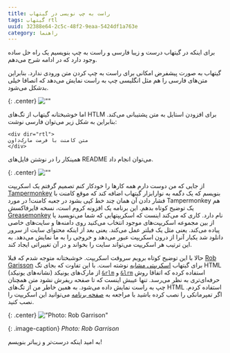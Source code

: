 ```yaml
---
title: راست به چپ نویسی در گیتهاب
tags: گیتهاب rtl
uuid: 32388e64-2c5c-48f2-9eaa-5424df1a763e
category: راهنما
---
```

برای اینکه در گیتهاب درست و زیبا فارسی و راست به چپ بنویسیم یک راه حل ساده وجود دارد که در ادامه شرح می‌دهم.

گیتهاب به صورت پیشفرض امکانی برای راست به چپ کردن متن ورودی ندارد. بنابراین متن‌های فارسی را هم مثل انگلیسی چپ به راست نمایش می‌دهد که انصافا خیلی بدشکل می‌شود.

{: .center}
![""](assets/pimg/github-ltr.jpg "یک کامنت گیتهاب در حالت عادی")

اما خوشبختانه گیتهاب از تگ‌های HTLM برای افزودن استایل به متن پشتیبانی می‌کند. بنابراین به شکل زیر می‌توان فارسی نوشت:

```
<div dir="rtl">
متن کامنت با فرمت مارک‌داون
</div>
```
همینکار را در نوشتن فایل‌های README می‌توان انجام داد.


{: .center}
![""](assets/pimg/github-rtl.jpg "همان کامنت گیتهاب با تکنیک بالا")


از جایی که من دوست دارم همه کارها را خودکار کنم تصمیم گرفتم یک اسکریپت [Tampermonkey](https://chrome.google.com/webstore/detail/tampermonkey/dhdgffkkebhmkfjojejmpbldmpobfkfo) بنویسم که یک دگمه به نوارابزار گیتهاب اضافه کند که موقع کامنت با فشار دادن آن همان چند خط کپی بشود در جعبه کامنت! در مورد Tampermonkey هم یک توضیح کوتاه بدهم. این برنامه یک افزونه کروم است، نسخه فایرفاکسش [Greasemonkey](https://addons.mozilla.org/en-US/firefox/addon/greasemonkey/) نام دارد. کاری که می‌کند اینست که اسکریپتهایی که شما می‌نویسید یا از بین مجموعه اسکریپت‌های موجود انتخاب می‌کنید روی دامنه‌ها و سایت‌های خاصی پیاده می‌کند. یعنی مثل یک فیلتر عمل می‌کند. یعنی بعد از اینکه محتوای سایت از سرور دانلود شد یکبار آنرا از درون اسکریپت عبور می‌دهد و خروجی را به ما نمایش می‌دهد. به این ترتیب هر اسکریپت می‌تواند سایت را بخواند و در آن تغییراتی ایجاد کند. 

حالا با این توضیح کوتاه برویم سروقت اسکریپت. خوشبختانه متوجه شدم که قبلا [Rob Garisson](https://github.com/Mottie/GitHub-userscripts) برای گیتهاب [اسکریپتی مشابه](https://greasyfork.org/en/scripts/20542-github-rtl-comment-blocks) نوشته است. با این تفاوت که بجای تگ HTML از مارک‌های یونیکد (نشانه‌های یونیکد)  [`&rlm`](https://en.wikipedia.org/wiki/Right-to-left_mark) و [`&lrm`](https://en.wikipedia.org/wiki/Left-to-right_mark) استفاده کرده که اتفاقا روش حرفه‌ای‌تری به نظر می‌رسد. تنها عیبش اینست که تا صفحه ریفرش نشود متن همچنان چپ به راست نمایش داده می‌شود. به همین خاطر من از تگ‌های HTML استفاده کردم. اگر تمپرمانکی را نصب کرده باشید با مراجعه به [صفحه برنامه](https://greasyfork.org/en/scripts/20542-github-rtl-comment-blocks) می‌توانید این اسکریپت را نصب کنید.

{: .center}
!["Photo: Rob Garrison"](assets/pimg/ce7d1070-3327-11e6-91bd-403e75e679bd.gif "Photo: Rob Garrison")

{: .image-caption}
*Photo: Rob Garrison*

به امید اینکه درست‌تر و زیباتر بنویسم!

